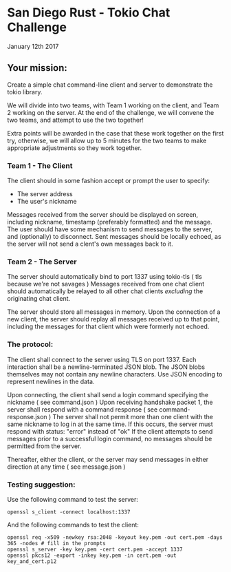 # San Diego Rust - Tokio Chat Challenge
January 12th 2017

## Your mission:
Create a simple chat command-line client and server to demonstrate the tokio library.

We will divide into two teams, with Team 1 working on the client, and Team 2 working on the server.
At the end of the challenge, we will convene the two teams, and attempt to use the two together!

Extra points will be awarded in the case that these work together on the first try, otherwise, we will allow up to 5 minutes for the two teams to make appropriate adjustments so they work together.

### Team 1 - The Client

The client should in some fashion accept or prompt the user to specify:
* The server address
* The user's nickname

Messages received from the server should be displayed on screen, including nickname, timestamp (preferably formatted) and the message.
The user should have some mechanism to send messages to the server, and (optionally) to disconnect. Sent messages should be locally echoed, as the server will not send a clent's own messages back to it.

### Team 2 - The Server

The server should automatically bind to port 1337 using tokio-tls ( tls because we're not savages )
Messages received from one chat client should automatically be relayed to all other chat clients *excluding* the originating chat client.

The server should store all messages in memory.
Upon the connection of a new client, the server should replay all messages received up to that point, including the messages for that client which were formerly not echoed.

### The protocol:

The client shall connect to the server using TLS on port 1337.
Each interaction shall be a newline-terminated JSON blob. The JSON blobs themselves may not contain any newline characters. Use JSON encoding to represent newlines in the data.

Upon connecting, the client shall send a login command specifying the nickname ( see command.json )
Upon receiving handshake packet 1, the server shall respond with a command response ( see command-response.json )
The server shall not permit more than one client with the same nickname to log in at the same time. If this occurs, the server must respond with status: "error" instead of "ok"
If the client attempts to send messages prior to a successful login command, no messages should be permitted from the server.

Thereafter, either the client, or the server may send messages in either direction at any time ( see message.json )

### Testing suggestion:
Use the following command to test the server:

`openssl s_client -connect localhost:1337`

And the following commands to test the client:

```
openssl req -x509 -newkey rsa:2048 -keyout key.pem -out cert.pem -days 365 -nodes # fill in the prompts
openssl s_server -key key.pem -cert cert.pem -accept 1337
openssl pkcs12 -export -inkey key.pem -in cert.pem -out key_and_cert.p12
```

